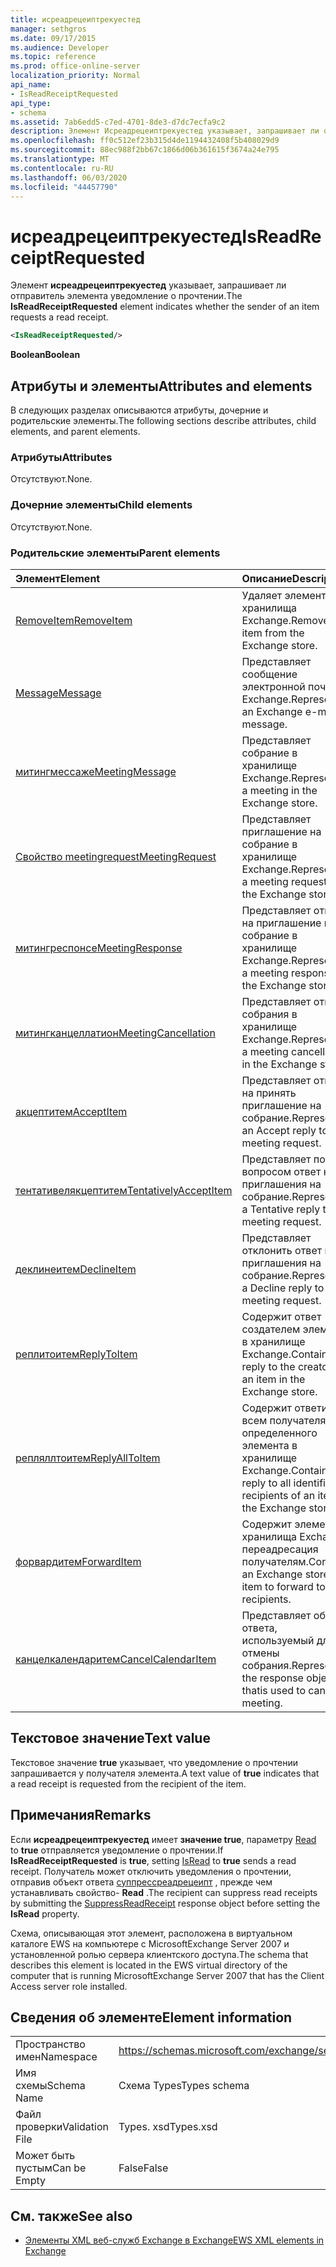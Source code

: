 ```yaml
---
title: исреадрецеиптрекуестед
manager: sethgros
ms.date: 09/17/2015
ms.audience: Developer
ms.topic: reference
ms.prod: office-online-server
localization_priority: Normal
api_name:
- IsReadReceiptRequested
api_type:
- schema
ms.assetid: 7ab6edd5-c7ed-4701-8de3-d7dc7ecfa9c2
description: Элемент Исреадрецеиптрекуестед указывает, запрашивает ли отправитель элемента уведомление о прочтении.
ms.openlocfilehash: ff0c512ef23b315d4de1194432408f5b408029d9
ms.sourcegitcommit: 88ec988f2bb67c1866d06b361615f3674a24e795
ms.translationtype: MT
ms.contentlocale: ru-RU
ms.lasthandoff: 06/03/2020
ms.locfileid: "44457790"
---
```

# <a name="isreadreceiptrequested"></a><span data-ttu-id="b3751-103">исреадрецеиптрекуестед</span><span class="sxs-lookup"><span data-stu-id="b3751-103">IsReadReceiptRequested</span></span>

<span data-ttu-id="b3751-104">Элемент **исреадрецеиптрекуестед** указывает, запрашивает ли отправитель элемента уведомление о прочтении.</span><span class="sxs-lookup"><span data-stu-id="b3751-104">The **IsReadReceiptRequested** element indicates whether the sender of an item requests a read receipt.</span></span> 
  
```xml
<IsReadReceiptRequested/>
```

 <span data-ttu-id="b3751-105">**Boolean**</span><span class="sxs-lookup"><span data-stu-id="b3751-105">**Boolean**</span></span>
## <a name="attributes-and-elements"></a><span data-ttu-id="b3751-106">Атрибуты и элементы</span><span class="sxs-lookup"><span data-stu-id="b3751-106">Attributes and elements</span></span>

<span data-ttu-id="b3751-107">В следующих разделах описываются атрибуты, дочерние и родительские элементы.</span><span class="sxs-lookup"><span data-stu-id="b3751-107">The following sections describe attributes, child elements, and parent elements.</span></span>
  
### <a name="attributes"></a><span data-ttu-id="b3751-108">Атрибуты</span><span class="sxs-lookup"><span data-stu-id="b3751-108">Attributes</span></span>

<span data-ttu-id="b3751-109">Отсутствуют.</span><span class="sxs-lookup"><span data-stu-id="b3751-109">None.</span></span>
  
### <a name="child-elements"></a><span data-ttu-id="b3751-110">Дочерние элементы</span><span class="sxs-lookup"><span data-stu-id="b3751-110">Child elements</span></span>

<span data-ttu-id="b3751-111">Отсутствуют.</span><span class="sxs-lookup"><span data-stu-id="b3751-111">None.</span></span>
  
### <a name="parent-elements"></a><span data-ttu-id="b3751-112">Родительские элементы</span><span class="sxs-lookup"><span data-stu-id="b3751-112">Parent elements</span></span>

|<span data-ttu-id="b3751-113">**Элемент**</span><span class="sxs-lookup"><span data-stu-id="b3751-113">**Element**</span></span>|<span data-ttu-id="b3751-114">**Описание**</span><span class="sxs-lookup"><span data-stu-id="b3751-114">**Description**</span></span>|
|:-----|:-----|
|[<span data-ttu-id="b3751-115">RemoveItem</span><span class="sxs-lookup"><span data-stu-id="b3751-115">RemoveItem</span></span>](removeitem.md) <br/> |<span data-ttu-id="b3751-116">Удаляет элемент из хранилища Exchange.</span><span class="sxs-lookup"><span data-stu-id="b3751-116">Removes an item from the Exchange store.</span></span>  <br/> |
|[<span data-ttu-id="b3751-117">Message</span><span class="sxs-lookup"><span data-stu-id="b3751-117">Message</span></span>](message-ex15websvcsotherref.md) <br/> |<span data-ttu-id="b3751-118">Представляет сообщение электронной почты Exchange.</span><span class="sxs-lookup"><span data-stu-id="b3751-118">Represents an Exchange e-mail message.</span></span>  <br/> |
|[<span data-ttu-id="b3751-119">митингмессаже</span><span class="sxs-lookup"><span data-stu-id="b3751-119">MeetingMessage</span></span>](meetingmessage.md) <br/> |<span data-ttu-id="b3751-120">Представляет собрание в хранилище Exchange.</span><span class="sxs-lookup"><span data-stu-id="b3751-120">Represents a meeting in the Exchange store.</span></span>  <br/> |
|[<span data-ttu-id="b3751-121">Свойство meetingrequest</span><span class="sxs-lookup"><span data-stu-id="b3751-121">MeetingRequest</span></span>](meetingrequest.md) <br/> |<span data-ttu-id="b3751-122">Представляет приглашение на собрание в хранилище Exchange.</span><span class="sxs-lookup"><span data-stu-id="b3751-122">Represents a meeting request in the Exchange store.</span></span>  <br/> |
|[<span data-ttu-id="b3751-123">митингреспонсе</span><span class="sxs-lookup"><span data-stu-id="b3751-123">MeetingResponse</span></span>](meetingresponse.md) <br/> |<span data-ttu-id="b3751-124">Представляет ответ на приглашение на собрание в хранилище Exchange.</span><span class="sxs-lookup"><span data-stu-id="b3751-124">Represents a meeting response in the Exchange store.</span></span>  <br/> |
|[<span data-ttu-id="b3751-125">митингканцеллатион</span><span class="sxs-lookup"><span data-stu-id="b3751-125">MeetingCancellation</span></span>](meetingcancellation.md) <br/> |<span data-ttu-id="b3751-126">Представляет отмену собрания в хранилище Exchange.</span><span class="sxs-lookup"><span data-stu-id="b3751-126">Represents a meeting cancellation in the Exchange store.</span></span>  <br/> |
|[<span data-ttu-id="b3751-127">акцептитем</span><span class="sxs-lookup"><span data-stu-id="b3751-127">AcceptItem</span></span>](acceptitem.md) <br/> |<span data-ttu-id="b3751-128">Представляет ответ на принять приглашение на собрание.</span><span class="sxs-lookup"><span data-stu-id="b3751-128">Represents an Accept reply to a meeting request.</span></span>  <br/> |
|[<span data-ttu-id="b3751-129">тентативелякцептитем</span><span class="sxs-lookup"><span data-stu-id="b3751-129">TentativelyAcceptItem</span></span>](tentativelyacceptitem.md) <br/> |<span data-ttu-id="b3751-130">Представляет под вопросом ответ на приглашения на собрание.</span><span class="sxs-lookup"><span data-stu-id="b3751-130">Represents a Tentative reply to a meeting request.</span></span>  <br/> |
|[<span data-ttu-id="b3751-131">деклинеитем</span><span class="sxs-lookup"><span data-stu-id="b3751-131">DeclineItem</span></span>](declineitem.md) <br/> |<span data-ttu-id="b3751-132">Представляет отклонить ответ на приглашения на собрание.</span><span class="sxs-lookup"><span data-stu-id="b3751-132">Represents a Decline reply to a meeting request.</span></span>  <br/> |
|[<span data-ttu-id="b3751-133">реплитоитем</span><span class="sxs-lookup"><span data-stu-id="b3751-133">ReplyToItem</span></span>](replytoitem.md) <br/> |<span data-ttu-id="b3751-134">Содержит ответ создателем элемента в хранилище Exchange.</span><span class="sxs-lookup"><span data-stu-id="b3751-134">Contains a reply to the creator of an item in the Exchange store.</span></span>  <br/> |
|[<span data-ttu-id="b3751-135">репляллтоитем</span><span class="sxs-lookup"><span data-stu-id="b3751-135">ReplyAllToItem</span></span>](replyalltoitem.md) <br/> |<span data-ttu-id="b3751-136">Содержит ответить всем получателям определенного элемента в хранилище Exchange.</span><span class="sxs-lookup"><span data-stu-id="b3751-136">Contains a reply to all identified recipients of an item in the Exchange store.</span></span>  <br/> |
|[<span data-ttu-id="b3751-137">форвардитем</span><span class="sxs-lookup"><span data-stu-id="b3751-137">ForwardItem</span></span>](forwarditem.md) <br/> |<span data-ttu-id="b3751-138">Содержит элемент хранилища Exchange переадресация получателям.</span><span class="sxs-lookup"><span data-stu-id="b3751-138">Contains an Exchange store item to forward to recipients.</span></span>  <br/> |
|[<span data-ttu-id="b3751-139">канцелкалендаритем</span><span class="sxs-lookup"><span data-stu-id="b3751-139">CancelCalendarItem</span></span>](cancelcalendaritem.md) <br/> |<span data-ttu-id="b3751-140">Представляет объект ответа, используемый для отмены собрания.</span><span class="sxs-lookup"><span data-stu-id="b3751-140">Represents the response object thatis used to cancel a meeting.</span></span>  <br/> |
   
## <a name="text-value"></a><span data-ttu-id="b3751-141">Текстовое значение</span><span class="sxs-lookup"><span data-stu-id="b3751-141">Text value</span></span>

<span data-ttu-id="b3751-142">Текстовое значение **true** указывает, что уведомление о прочтении запрашивается у получателя элемента.</span><span class="sxs-lookup"><span data-stu-id="b3751-142">A text value of **true** indicates that a read receipt is requested from the recipient of the item.</span></span> 
  
## <a name="remarks"></a><span data-ttu-id="b3751-143">Примечания</span><span class="sxs-lookup"><span data-stu-id="b3751-143">Remarks</span></span>

<span data-ttu-id="b3751-144">Если **исреадрецеиптрекуестед** имеет **значение true**, параметру [Read](isread.md) to **true** отправляется уведомление о прочтении.</span><span class="sxs-lookup"><span data-stu-id="b3751-144">If **IsReadReceiptRequested** is **true**, setting [IsRead](isread.md) to **true** sends a read receipt.</span></span> <span data-ttu-id="b3751-145">Получатель может отключить уведомления о прочтении, отправив объект ответа [суппрессреадрецеипт](suppressreadreceipt.md) , прежде чем устанавливать свойство- **Read** .</span><span class="sxs-lookup"><span data-stu-id="b3751-145">The recipient can suppress read receipts by submitting the [SuppressReadReceipt](suppressreadreceipt.md) response object before setting the **IsRead** property.</span></span> 
  
<span data-ttu-id="b3751-146">Схема, описывающая этот элемент, расположена в виртуальном каталоге EWS на компьютере с MicrosoftExchange Server 2007 и установленной ролью сервера клиентского доступа.</span><span class="sxs-lookup"><span data-stu-id="b3751-146">The schema that describes this element is located in the EWS virtual directory of the computer that is running MicrosoftExchange Server 2007 that has the Client Access server role installed.</span></span>
  
## <a name="element-information"></a><span data-ttu-id="b3751-147">Сведения об элементе</span><span class="sxs-lookup"><span data-stu-id="b3751-147">Element information</span></span>

|||
|:-----|:-----|
|<span data-ttu-id="b3751-148">Пространство имен</span><span class="sxs-lookup"><span data-stu-id="b3751-148">Namespace</span></span>  <br/> |https://schemas.microsoft.com/exchange/services/2006/types  <br/> |
|<span data-ttu-id="b3751-149">Имя схемы</span><span class="sxs-lookup"><span data-stu-id="b3751-149">Schema Name</span></span>  <br/> |<span data-ttu-id="b3751-150">Схема Types</span><span class="sxs-lookup"><span data-stu-id="b3751-150">Types schema</span></span>  <br/> |
|<span data-ttu-id="b3751-151">Файл проверки</span><span class="sxs-lookup"><span data-stu-id="b3751-151">Validation File</span></span>  <br/> |<span data-ttu-id="b3751-152">Types. xsd</span><span class="sxs-lookup"><span data-stu-id="b3751-152">Types.xsd</span></span>  <br/> |
|<span data-ttu-id="b3751-153">Может быть пустым</span><span class="sxs-lookup"><span data-stu-id="b3751-153">Can be Empty</span></span>  <br/> |<span data-ttu-id="b3751-154">False</span><span class="sxs-lookup"><span data-stu-id="b3751-154">False</span></span>  <br/> |
   
## <a name="see-also"></a><span data-ttu-id="b3751-155">См. также</span><span class="sxs-lookup"><span data-stu-id="b3751-155">See also</span></span>



- [<span data-ttu-id="b3751-156">Элементы XML веб-служб Exchange в Exchange</span><span class="sxs-lookup"><span data-stu-id="b3751-156">EWS XML elements in Exchange</span></span>](ews-xml-elements-in-exchange.md)

